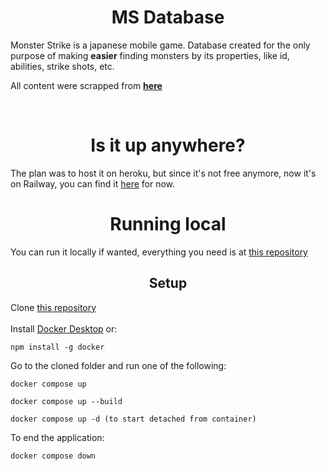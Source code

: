 <h1 align="center">
  MS Database
</h1>

Monster Strike is a japanese mobile game.
Database created for the only purpose of making **easier** finding monsters by its properties, like id, abilities, strike shots, etc.

All content were scrapped from **[here](https://monster-strike-enjp.fandom.com/wiki/Monster_Strike_Wiki)**

<br>

<h1 align="center">
  Is it up anywhere?
</h1>

The plan was to host it on heroku, but since it's not free anymore, now it's on Railway, you can find it [here](https://ms-db.up.railway.app/) for now.

<h1 align="center">
  Running local
</h1>

You can run it locally if wanted, everything you need is at [this repository](https://github.com/RodrigoFreitas-L/ms_db)

<h2 align="center">
  Setup
</h2>

Clone [this repository](https://github.com/RodrigoFreitas-L/ms_db)
<br>
<br>
Install [Docker Desktop](https://www.docker.com/) or:
<br>
<pre><code>npm install -g docker</code></pre>
Go to the cloned folder
and run one of the following:
<pre><code>docker compose up</code></pre>
<pre><code>docker compose up --build</code></pre>
<pre><code>docker compose up -d (to start detached from container)</code></pre>

To end the application:
<pre><code>docker compose down</code></pre>
